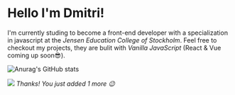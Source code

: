 



# Hello I'm Dmitri!

I'm currently studing to become a front-end developer with a specialization in javascript at the *Jensen Education College of Stockholm*.
Feel free to checkout my projects, they are bulit with *Vanilla JavaScript* (React & Vue coming up soon😎).  

![Anurag's GitHub stats](https://github-readme-stats.vercel.app/api?username=Dmitrinilssonbysell&show_icons=true&theme=radical)


![](https://komarev.com/ghpvc/?username=Dmitrinilssonbysell)
*Thanks! You just added 1 more 😉*



